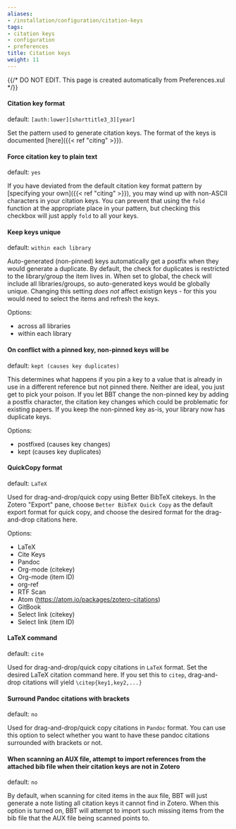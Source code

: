 ```yaml
---
aliases:
- /installation/configuration/citation-keys
tags:
- citation keys
- configuration
- preferences
title: Citation keys
weight: 11
---
```


{{/* DO NOT EDIT. This page is created automatically from Preferences.xul */}}
#### Citation key format

default: `[auth:lower][shorttitle3_3][year]`

Set the pattern used to generate citation keys. The format of the keys is documented [here]({{< ref "citing" >}}).

#### Force citation key to plain text

default: `yes`

If you have deviated from the default citation key format pattern by [specifying your own]({{< ref "citing" >}}), you may
wind up with non-ASCII characters in your citation keys. You can prevent that using the `fold` function at the
appropriate place in your pattern, but checking this checkbox will just apply `fold` to all your keys.

#### Keep keys unique

default: `within each library`

Auto-generated (non-pinned) keys automatically get a postfix when they would generate a duplicate. By default, the check for duplicates is restricted to the library/group the item lives in. When set to global, the check will include all libraries/groups, so auto-generated keys would be globally unique. Changing this setting *does not* affect existign keys - for this you would need to select the items and refresh the keys.

Options:

* across all libraries
* within each library

#### On conflict with a pinned key, non-pinned keys will be

default: `kept (causes key duplicates)`

This determines what happens if you pin a key to a value that is already in use in a different reference but not pinned there. Neither are ideal, you just get to pick your poison. If you let BBT change the non-pinned key by adding a postfix character, the citation key changes which could be problematic for existing papers. If you keep the non-pinned key as-is, your library now has duplicate keys.

Options:

* postfixed (causes key changes)
* kept (causes key duplicates)

#### QuickCopy format

default: `LaTeX`

Used for drag-and-drop/quick copy using Better BibTeX citekeys. In the Zotero "Export" pane, choose `Better BibTeX Quick Copy` as the default export format for quick copy,
and choose the desired format for the drag-and-drop citations here.

Options:

* LaTeX
* Cite Keys
* Pandoc
* Org-mode (citekey)
* Org-mode (item ID)
* org-ref
* RTF Scan
* Atom (https://atom.io/packages/zotero-citations)
* GitBook
* Select link (citekey)
* Select link (item ID)

#### LaTeX command

default: `cite`

Used for drag-and-drop/quick copy citations in `LaTeX` format. Set the desired LaTeX citation command here. If you set this to `citep`, drag-and-drop citations will yield
`\citep{key1,key2,...}`

#### Surround Pandoc citations with brackets

default: `no`

Used for drag-and-drop/quick copy citations in `Pandoc` format. You can use this option to select whether you want to have these pandoc citations surrounded with brackets or not.

#### When scanning an AUX file, attempt to import references from the attached bib file when their citation keys are not in Zotero

default: `no`

By default, when scanning for cited items in the aux file, BBT will just generate a note listing all citation keys it cannot find in Zotero. When this option is turned on, BBT will attempt to import such missing items from the bib file that the AUX file being scanned points to.